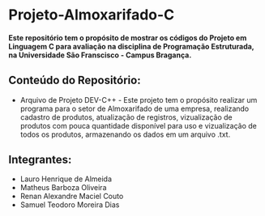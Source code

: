 # Projeto-Almoxarifado-C

#### Este repositório tem o propósito de mostrar os códigos do Projeto em Linguagem C para avaliação na disciplina de Programação Estruturada, na Universidade São Franscisco - Campus Bragança.

## Conteúdo do Repositório:

- Arquivo de Projeto DEV-C++ - Este projeto tem o propósito realizar um programa para o setor de Almoxarifado de uma empresa, realizando cadastro de produtos, atualização de registros, vizualização de produtos com pouca quantidade disponível para uso e vizualização de todos os produtos, armazenando os dados em um arquivo .txt.
## Integrantes:

- Lauro Henrique de Almeida
- Matheus Barboza Oliveira
- Renan Alexandre Maciel Couto
- Samuel Teodoro Moreira Dias
